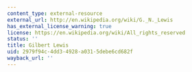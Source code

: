 ```yaml
---
content_type: external-resource
external_url: http://en.wikipedia.org/wiki/G._N._Lewis
has_external_license_warning: true
license: https://en.wikipedia.org/wiki/All_rights_reserved
status: ''
title: Gilbert Lewis
uid: 2979f94c-4dd3-4928-a031-5debe6cd682f
wayback_url: ''
---
```

